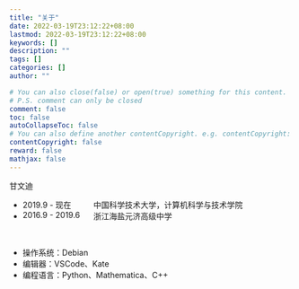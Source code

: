 ```yaml
---
title: "关于"
date: 2022-03-19T23:12:22+08:00
lastmod: 2022-03-19T23:12:22+08:00
keywords: []
description: ""
tags: []
categories: []
author: ""

# You can also close(false) or open(true) something for this content.
# P.S. comment can only be closed
comment: false
toc: false
autoCollapseToc: false
# You can also define another contentCopyright. e.g. contentCopyright: "This is another copyright."
contentCopyright: false
reward: false
mathjax: false
---
```


甘文迪

<style type="text/css">
    tab {
        width: 9em;
        float: left;
    }
</style>

+ <tab> 2019.9 - 现在 </tab> 中国科学技术大学，计算机科学与技术学院
+ <tab> 2016.9 - 2019.6 </tab> 浙江海盐元济高级中学

<br/>

+ 操作系统：Debian
+ 编辑器：VSCode、Kate
+ 编程语言：Python、Mathematica、C++
